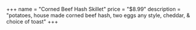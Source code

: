 +++
name = "Corned Beef Hash Skillet"
price = "$8.99"
description = "potatoes, house made corned beef hash, two eggs any style, cheddar, & choice of toast"
+++

